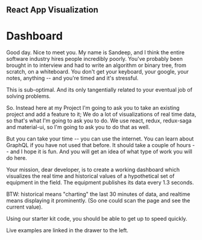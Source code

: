 ## React App Visualization

# Dashboard


Good day. Nice to meet you. My name is Sandeep, and I think the entire software industry hires people incredibly poorly. You've probably been brought in to interview and had to write an algorithm or binary tree, from scratch, on a whiteboard. You don't get your keyboard, your google, your notes, anything -- and you're timed and it's stressful.

This is sub-optimal. And its only tangentially related to your eventual job of solving problems.

So. Instead here at my Project I'm going to ask you to take an existing project and add a feature to it; We do a lot of visualizations of real time data, so that's what I'm going to ask you to do. We use react, redux, redux-saga and material-ui, so I'm going to ask you to do that as well.

But you can take your time -- you can use the internet. You can learn about GraphQL if you have not used that before. It should take a couple of hours -- and I hope it is fun. And you will get an idea of what type of work you will do here.

Your mission, dear developer, is to create a working dashboard which visualizes the real time and historical values of a hypothetical set of equipment in the field. The equipment publishes its data every 1.3 seconds.

BTW: historical means "charting" the last 30 minutes of data, and realtime means displaying it prominently. (So one could scan the page and see the current value).

Using our starter kit code, you should be able to get up to speed quickly.

Live examples are linked in the drawer to the left.
